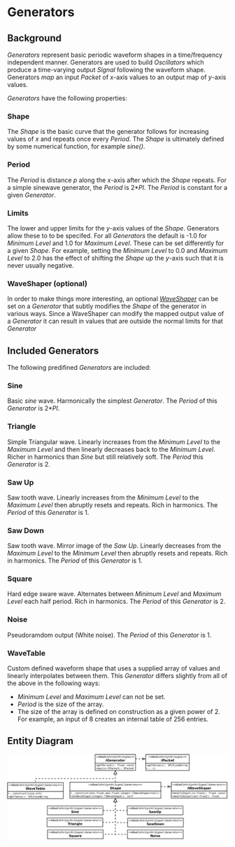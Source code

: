 # Generators

## Background

_Generators_ represent basic periodic waveform shapes in a time/frequency independent manner. Generators are used to build _Oscillators_ which produce a time-varying output _Signal_ following the waveform shape. Generators _map_ an input _Packet_ of _x_-axis values to an output map of _y_-axis values.

_Generators_ have the following properties:

### Shape

The _Shape_ is the basic curve that the generator follows for increasing values of _x_ and repeats once every _Period_. The _Shape_ is ultimately defined by some numerical function, for example _sine()_.

### Period

The _Period_ is distance _p_ along the _x_-axis after which the _Shape_ repeats. For a simple sinewave generator, the _Period_ is 2*_PI_. The _Period_ is constant for a given _Generator_.

### Limits

The lower and upper limits for the _y_-axis values of the _Shape_. Generators allow these to to be specifed. For all _Generators_ the default is -1.0 for _Minimum Level_ and 1.0 for _Maximum Level_. These can be set differently for a given _Shape_. For example, setting the _Minimum Level_ to 0.0 and _Maximum Level_ to 2.0 has the effect of shifting the _Shape_ up the _y_-axis such that it is never usually negative.

### WaveShaper (optional)

In order to make things more interesting, an optional [_WaveShaper_](./WaveShapers.md) can be set on a _Generator_ that subtly modifies the _Shape_ of the generator in various ways. Since a WaveShaper can modify the mapped output value of a _Generator_ it can result in values that are outside the normal limits for that _Generator_

## Included Generators

The following predifined _Generators_ are included:

### Sine

Basic _sine_ wave. Harmonically the simplest _Generator_. The _Period_ of this _Generator_ is 2*_PI_.

### Triangle

Simple Triangular wave. Linearly increases from the _Minimum Level_ to the _Maximum Level_ and then linearly decreases back to the _Minimum Level_. Richer in harmonics than _Sine_ but still relatively soft. The _Period_ this _Generator_ is 2.

### Saw Up

Saw tooth wave. Linearly increases from the _Minimum Level_ to the _Maximum Level_ then abruptly resets and repeats. Rich in harmonics. The _Period_ of this _Generator_ is 1.

### Saw Down

Saw tooth wave. Mirror image of the _Saw Up_. Linearly decreases from the _Maximum Level_ to the _Minimum Level_ then abruptly resets and repeats. Rich in harmonics. The _Period_ of this _Generator_ is 1.

### Square

Hard edge sware wave. Alternates between _Minimum Level_ and _Maximum Level_ each half period. Rich in harmonics. The _Period_ of this _Generator_ is 2.

### Noise

Pseudoramdom output (White noise). The _Period_ of this _Generator_ is 1.

### WaveTable

Custom defined waveform shape that uses a supplied array of values and linearly interpolates between them. This _Generator_ differs slightly from all of the above in the following ways:
- _Minimum Level_ and _Maximum Level_ can not be set.
- _Period_ is the size of the array.
- The size of the array is defined on construction as a given power of 2. For example, an input of 8 creates an internal table of 256 entries.

## Entity Diagram

![class layout](./images/Generators.png)
